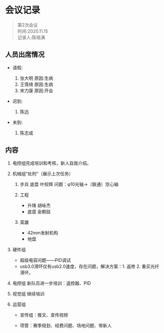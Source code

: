 # 会议记录

> 第2次会议  
> 时间:2020.11.15  
> 记录人:陈晓满

## 人员出席情况

- 请假:
    1. 张大明 原因:生病
    2. 王霈绮 原因:生病
    3. 宋力康 原因:开会

- 迟到:
    1. 陈迅

- 未到:
    1. 陈志成

## 内容

1. 电控组完成培训和考核，新人自我介绍。

2. 机械组“处刑”（展示上次任务）
    1. 步兵 底盘 叶校辉 问题：φ10光轴->（联通）空心轴

    2. 工程
        - 升降 胡咏杰
        - 底盘 金朝喆

    3. 英雄
        - 42mm发射机构
        - 地盘

3. 硬件组
    - 超级电容问题——PID调试
    - usb3.0滑环仅有usb2.0速度，存在问题，解决方案：1. 返修 2. 重买光纤滑环。

4. 电控组
    新队员进一步培训：遥控器、PID

5. 视觉组
    继续培训

6. 运营组
    - 宣传组：推文、宣传视频

    - 项管：赛季规划、经费问题、场地问题、带新人
